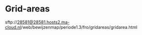 # Grid-areas
sftp://28581@28581.hosts2.ma-cloud.nl/web/bewijzenmap/periode1.3/fro/gridareas/gridarea.html

